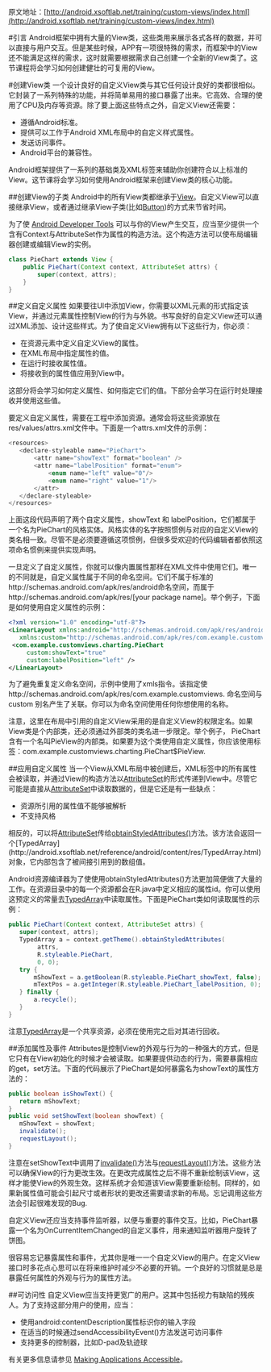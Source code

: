 原文地址：[http://android.xsoftlab.net/training/custom-views/index.html](http://android.xsoftlab.net/training/custom-views/index.html)

#引言
Android框架中拥有大量的View类，这些类用来展示各式各样的数据，并可以直接与用户交互。但是某些时候，APP有一项很特殊的需求，而框架中的View还不能满足这样的需求，这时就需要根据需求自己创建一个全新的View类了。这节课程将会学习如何创建健壮的可复用的View。

#创建View类
一个设计良好的自定义View类与其它任何设计良好的类都很相似。它封装了一系列特殊的功能，并将简单易用的接口暴露了出来。它高效、合理的使用了CPU及内存等资源。除了要上面这些特点之外，自定义View还需要：

- 遵循Android标准。
- 提供可以工作于Android XML布局中的自定义样式属性。
- 发送访问事件。
- Android平台的兼容性。

Android框架提供了一系列的基础类及XML标签来辅助你创建符合以上标准的View。这节课将会学习如何使用Android框架来创建View类的核心功能。

##创建View的子类
Android中的所有View类都继承于[View](http://android.xsoftlab.net/reference/android/view/View.html)。自定义View可以直接继承View，或者通过继承View子类(比如[Button](http://android.xsoftlab.net/reference/android/widget/Button.html))的方式来节省时间。

为了使 [Android Developer Tools](http://android.xsoftlab.net/guide/developing/tools/adt.html) 可以与你的View产生交互，应当至少提供一个含有Context与AttributeSet作为属性的构造方法。这个构造方法可以使布局编辑器创建或编辑View的实例。
```java
class PieChart extends View {
    public PieChart(Context context, AttributeSet attrs) {
        super(context, attrs);
    }
}
```

##定义自定义属性
如果要往UI中添加View，你需要以XML元素的形式指定该View，并通过元素属性控制View的行为与外貌。书写良好的自定义View还可以通过XML添加、设计这些样式。为了使自定义View拥有以下这些行为，你必须：

- 在<declare-styleable>资源元素中定义自定义View的属性。
- 在XML布局中指定属性的值。
- 在运行时接收属性值。
- 将接收到的属性值应用到View中。

这部分将会学习如何定义属性、如何指定它们的值。下部分会学习在运行时处理接收并使用这些值。

要定义自定义属性，需要在工程中添加<declare-styleable>资源。通常会将这些资源放在res/values/attrs.xml文件中。下面是一个attrs.xml文件的示例：
```java
<resources>
   <declare-styleable name="PieChart">
       <attr name="showText" format="boolean" />
       <attr name="labelPosition" format="enum">
           <enum name="left" value="0"/>
           <enum name="right" value="1"/>
       </attr>
   </declare-styleable>
</resources>
```

上面这段代码声明了两个自定义属性，showText 和 labelPosition，它们都属于一个名为PieChart的风格实体。风格实体的名字按照惯例与对应的自定义View的类名相一致。尽管不是必须要遵循这项惯例，但很多受欢迎的代码编辑者都依照这项命名惯例来提供实现声明。

一旦定义了自定义属性，你就可以像内置属性那样在XML文件中使用它们。唯一的不同就是，自定义属性属于不同的命名空间。它们不属于标准的http://schemas.android.com/apk/res/android命名空间，而属于http://schemas.android.com/apk/res/[your package name]。举个例子，下面是如何使用自定义属性的示例：
```xml
<?xml version="1.0" encoding="utf-8"?>
<LinearLayout xmlns:android="http://schemas.android.com/apk/res/android"
   xmlns:custom="http://schemas.android.com/apk/res/com.example.customviews">
 <com.example.customviews.charting.PieChart
     custom:showText="true"
     custom:labelPosition="left" />
</LinearLayout>
```

为了避免重复定义命名空间，示例中使用了xmls指令。该指定使http://schemas.android.com/apk/res/com.example.customviews. 命名空间与custom 别名产生了关联。你可以为命名空间使用任何你想使用的名称。

注意，这里在布局中引用的自定义View采用的是自定义View的权限定名。如果View类是个内部类，还必须通过外部类的类名进一步限定。举个例子， PieChart 含有一个名叫PieView的内部类。如果要为这个类使用自定义属性，你应该使用标签：com.example.customviews.charting.PieChart$PieView.

##应用自定义属性
当一个View从XML布局中被创建后，XML标签中的所有属性会被读取，并通过View的构造方法以[AttributeSet](http://android.xsoftlab.net/reference/android/util/AttributeSet.html)的形式传递到View中。尽管它可能是直接从[AttributeSet](http://android.xsoftlab.net/reference/android/util/AttributeSet.html)中读取数据的，但是它还是有一些缺点：

- 资源所引用的属性值不能够被解析
- 不支持风格

相反的，可以将[AttributeSet](http://android.xsoftlab.net/reference/android/util/AttributeSet.html)传给[obtainStyledAttributes()](http://android.xsoftlab.net/reference/android/content/res/Resources.Theme.html#obtainStyledAttributes(android.util.AttributeSet,%20int[],%20int,%20int))方法。该方法会返回一个[TypedArray](http://android.xsoftlab.net/reference/android/content/res/TypedArray.html)对象，它内部包含了被间接引用到的数组值。

Android资源编译器为了使使用obtainStyledAttributes()方法更加简便做了大量的工作。在资源目录中的每一个<declare-styleable>资源都会在R.java中定义相应的属性id。你可以使用这预定义的常量去[TypedArray](http://android.xsoftlab.net/reference/android/content/res/TypedArray.html)中读取属性。下面是PieChart类如何读取属性的示例：
```java
public PieChart(Context context, AttributeSet attrs) {
   super(context, attrs);
   TypedArray a = context.getTheme().obtainStyledAttributes(
        attrs,
        R.styleable.PieChart,
        0, 0);
   try {
       mShowText = a.getBoolean(R.styleable.PieChart_showText, false);
       mTextPos = a.getInteger(R.styleable.PieChart_labelPosition, 0);
   } finally {
       a.recycle();
   }
}
```

注意[TypedArray](http://android.xsoftlab.net/reference/android/content/res/TypedArray.html)是一个共享资源，必须在使用完之后对其进行回收。

##添加属性及事件
Attributes是控制View的外观与行为的一种强大的方式，但是它只有在View初始化的时候才会被读取。如果要提供动态的行为，需要暴露相应的get，set方法。下面的代码展示了PieChart是如何暴露名为showText的属性方法的：
```java
public boolean isShowText() {
   return mShowText;
}
public void setShowText(boolean showText) {
   mShowText = showText;
   invalidate();
   requestLayout();
}
```

注意在setShowText中调用了[invalidate()](http://android.xsoftlab.net/reference/android/view/View.html#invalidate())方法与[requestLayout()](http://android.xsoftlab.net/reference/android/view/View.html#requestLayout())方法。这些方法可以确保View的行为更改生效。在更改完成属性之后不得不重新绘制该View，这样才能使View的外观生效。这样系统才会知道该View需要重新绘制。同样的，如果新属性值可能会引起尺寸或者形状的更改还需要请求新的布局。忘记调用这些方法会引起很难发现的Bug.

自定义View还应当支持事件监听器，以便与重要的事件交互。比如，PieChart暴露一个名为OnCurrentItemChanged的自定义事件，用来通知监听器用户旋转了饼图。

很容易忘记暴露属性和事件，尤其你是唯一一个自定义View的用户。在定义View接口时多花点心思可以在将来维护时减少不必要的开销。一个良好的习惯就是总是暴露任何属性的外观与行为的属性方法。

##可访问性
自定义View应当支持更宽广的用户。这其中包括视力有缺陷的残疾人。为了支持这部分用户的使用，应当：

- 使用android:contentDescription属性标识你的输入字段
- 在适当的时候通过sendAccessibilityEvent()方法发送可访问事件
- 支持更多的控制器，比如D-pad及轨迹球

有关更多信息请参见 [Making Applications Accessible](http://android.xsoftlab.net/guide/topics/ui/accessibility/apps.html#custom-views)。